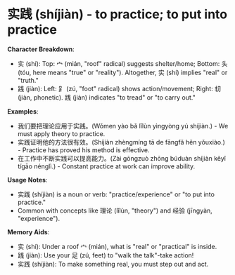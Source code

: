 # **实践 (shíjiàn) - to practice; to put into practice**

**Character Breakdown**:  
- 实 (shí): Top: 宀 (mián, "roof" radical) suggests shelter/home; Bottom: 头 (tóu, here means "true" or "reality"). Altogether, 实 (shí) implies "real" or "truth."  
- 践 (jiàn): Left: ⻊ (zú, "foot" radical) shows action/movement; Right: 㓞 (jiàn, phonetic). 践 (jiàn) indicates "to tread" or "to carry out."

**Examples**:  
- 我们要把理论应用于实践。(Wǒmen yào bǎ lǐlùn yìngyòng yú shíjiàn.) - We must apply theory to practice.  
- 实践证明他的方法很有效。(Shíjiàn zhèngmíng tā de fāngfǎ hěn yǒuxiào.) - Practice has proved his method is effective.  
- 在工作中不断实践可以提高能力。(Zài gōngzuò zhōng búduàn shíjiàn kěyǐ tígāo nénglì.) - Constant practice at work can improve ability.

**Usage Notes**:  
- 实践 (shíjiàn) is a noun or verb: "practice/experience" or "to put into practice."  
- Common with concepts like 理论 (lǐlùn, "theory") and 经验 (jīngyàn, "experience").

**Memory Aids**:  
- 实 (shí): Under a roof 宀 (mián), what is "real" or "practical" is inside.  
- 践 (jiàn): Use your 足 (zú, feet) to "walk the talk"-take action!  
- 实践 (shíjiàn): To make something real, you must step out and act.